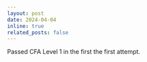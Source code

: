 ```yaml
---
layout: post
date: 2024-04-04
inline: true
related_posts: false
---
```


Passed CFA Level 1 in the first the first attempt.